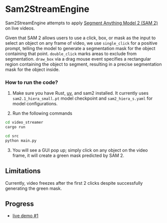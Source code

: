 # Sam2StreamEngine

Sam2StreamEngine attempts to apply [Segment Anything Model 2 (SAM 2)](https://github.com/facebookresearch/sam2) on live videos.

Given that SAM 2 allows users to use a click, box, or mask as the input to select an object on any frame of video, we use `single_click` for a positive prompt, telling the model to generate a segmentation mask for the object containing that point. `double_click` marks areas to exclude from segmentation. `draw_box` via a drag mouse event specifies a rectangular region containing the object to segment, resulting in a precise segmentation mask for the object inside.

### How to run the code?

1. Make sure you have Rust, [uv](https://github.com/astral-sh/uv), and sam2 installed. It currently uses `sam2.1_hiera_small.pt` model checkpoint and `sam2_hiera_s.yaml` for model configurations.

2. Run the following commands

```bash
cd video_streamer
cargo run

cd src
python main.py
```

3. You will see a GUI pop up; simply click on any object on the video frame, it will create a green mask predicted by SAM 2.

## Limitations

Currently, video freezes after the first 2 clicks despite successfully generating the green mask.

## Progress

-   [live demo #1](https://x.com/JYFHuang/status/1921794553117360574)
